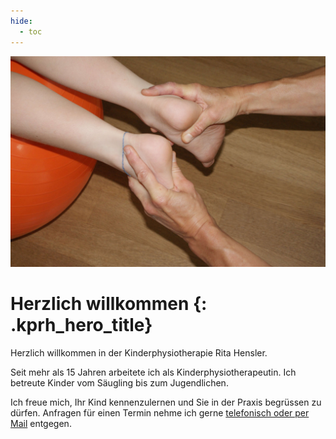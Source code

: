 ```yaml
---
hide:
  - toc
---
```


<img class="kprh_hero kprh_hero_behandlung" src="assets/behandlung.jpg">

# Herzlich willkommen {: .kprh_hero_title}

Herzlich willkommen in der Kinderphysiotherapie Rita Hensler.

Seit mehr als 15 Jahren arbeitete ich als Kinderphysiotherapeutin. Ich betreute Kinder vom Säugling bis zum Jugendlichen.

Ich freue mich, Ihr Kind kennenzulernen und Sie in der Praxis begrüssen zu dürfen. Anfragen für einen Termin nehme ich gerne [telefonisch oder per Mail](kontakt.md) entgegen.  
